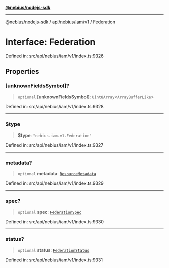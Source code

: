 [**@nebius/nodejs-sdk**](../../../../../README.md)

---

[@nebius/nodejs-sdk](../../../../../README.md) / [api/nebius/iam/v1](../README.md) / Federation

# Interface: Federation

Defined in: src/api/nebius/iam/v1/index.ts:9326

## Properties

### \[unknownFieldsSymbol\]?

> `optional` **\[unknownFieldsSymbol\]**: `Uint8Array`\<`ArrayBufferLike`\>

Defined in: src/api/nebius/iam/v1/index.ts:9328

---

### $type

> **$type**: `"nebius.iam.v1.Federation"`

Defined in: src/api/nebius/iam/v1/index.ts:9327

---

### metadata?

> `optional` **metadata**: [`ResourceMetadata`](../../../common/v1/interfaces/ResourceMetadata.md)

Defined in: src/api/nebius/iam/v1/index.ts:9329

---

### spec?

> `optional` **spec**: [`FederationSpec`](FederationSpec.md)

Defined in: src/api/nebius/iam/v1/index.ts:9330

---

### status?

> `optional` **status**: [`FederationStatus`](FederationStatus.md)

Defined in: src/api/nebius/iam/v1/index.ts:9331
